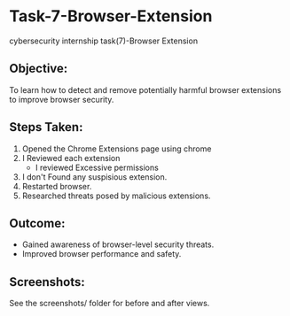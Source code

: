 # Task-7-Browser-Extension
cybersecurity internship task(7)-Browser Extension 

## Objective:
To learn how to detect and remove potentially harmful browser extensions to improve browser security.

## Steps Taken:
1. Opened the Chrome Extensions page using chrome
2. I Reviewed each extension
   - I reviewed Excessive permissions
3. I don't Found any suspisious extension.
4. Restarted browser.
5. Researched threats posed by malicious extensions.

## Outcome:
- Gained awareness of browser-level security threats.
- Improved browser performance and safety.

## Screenshots:
See the screenshots/ folder for before and after views.
